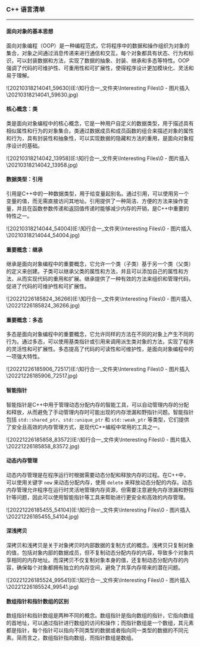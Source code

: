 ### C++ 语言清单

------

#### 面向对象的基本思想

面向对象编程（OOP）是一种编程范式，它将程序中的数据和操作组织为对象的集合，对象之间通过消息传递来进行通信和交互。每个对象都具有状态、行为和标识，可以封装数据和方法，实现了数据的抽象、封装、继承和多态等特性。OOP强调了代码的可维护性、可重用性和可扩展性，使得程序设计更加模块化、灵活和易于理解。

![20210318214041_59630](E:\知行合一_文件夹\Interesting Files\0 - 图片插入\20210318214041_59630.jpg)

#### 核心概念：类

类是面向对象编程中的核心概念，它是一种用户自定义的数据类型，用于描述具有相似属性和行为的对象集合。类通过数据成员和成员函数的组合来描述对象的属性和行为，具有封装性和抽象性，可以实现数据的隐藏和方法的重用，是面向对象程序设计的基础。

![20210318214042_13958](E:\知行合一_文件夹\Interesting Files\0 - 图片插入\20210318214042_13958.jpg)

#### 数据类型：引用

引用是C++中的一种数据类型，用于给变量起别名。通过引用，可以使用另一个变量的值，而无需直接访问其地址。引用提供了一种简洁、方便的方法来操作变量，并且在函数参数传递和返回值传递时能够减少内存的开销，是C++中重要的特性之一。

![20210318214044_54004](E:\知行合一_文件夹\Interesting Files\0 - 图片插入\20210318214044_54004.jpg)

#### 重要概念：继承

继承是面向对象编程中的重要概念，它允许一个类（子类）基于另一个类（父类）的定义来创建。子类可以继承父类的属性和方法，并且可以添加自己的属性和方法，从而实现代码的重用和扩展。继承提供了一种有效的方法来组织和管理代码，促进了代码的可维护性和可扩展性。

![20221226185824_36266](E:\知行合一_文件夹\Interesting Files\0 - 图片插入\20221226185824_36266.jpg)

#### 重要概念：多态

多态是面向对象编程中的重要概念，它允许同样的方法在不同的对象上产生不同的行为。通过多态，可以使用基类指针或引用来调用派生类对象的方法，实现了程序的灵活性和可扩展性。多态提高了代码的可读性和可维护性，是面向对象编程中的一项强大特性。

![20221226185906_72517](E:\知行合一_文件夹\Interesting Files\0 - 图片插入\20221226185906_72517.jpg)

#### 智能指针

智能指针是C++中用于管理动态分配内存的智能工具，可以自动管理内存的分配和释放，从而避免了手动管理内存时可能出现的内存泄漏和野指针问题。智能指针包括 `std::shared_ptr`、`std::unique_ptr` 和 `std::weak_ptr` 等类型，它们提供了安全且高效的内存管理方式，是现代C++编程中常用的工具之一。

![20221226185858_83572](E:\知行合一_文件夹\Interesting Files\0 - 图片插入\20221226185858_83572.jpg)

#### 动态内存管理

动态内存管理是在程序运行时根据需要动态分配和释放内存的过程。在C++中，可以使用关键字 `new` 来动态分配内存，使用 `delete` 来释放动态分配的内存。动态内存管理允许程序在运行时灵活地管理内存资源，但需要注意避免内存泄漏和野指针等问题，因此可以使用智能指针等工具来帮助进行更安全和高效的内存管理。

![20221226185455_54104](E:\知行合一_文件夹\Interesting Files\0 - 图片插入\20221226185455_54104.jpg)

#### 深浅拷贝

深拷贝和浅拷贝是关于对象拷贝时内部数据的复制方式的概念。浅拷贝只复制对象的值，包括对象内部的数据成员，但不复制动态分配内存的内容，导致多个对象共享相同的内存地址。而深拷贝不仅复制对象本身的值，还复制动态分配内存的内容，确保每个对象都拥有独立的内存空间，避免了共享内存带来的潜在问题。

![20221226185524_99541](E:\知行合一_文件夹\Interesting Files\0 - 图片插入\20221226185524_99541.jpg)

#### 数组指针和指针数组的区别

数组指针和指针数组是两种不同的概念。数组指针是指向数组的指针，它指向数组的首地址，可以通过指针进行数组的访问和操作；而指针数组是一个数组，其元素都是指针，每个指针可以指向不同类型的数据或者指向同一类型的数据的不同元素。简而言之，数组指针指向数组，而指针数组是数组。
